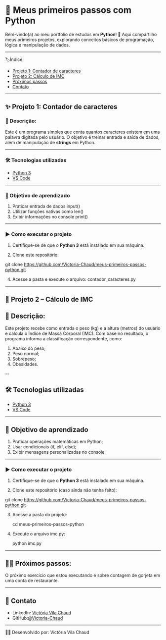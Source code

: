 # 🐍 Meus primeiros passos com Python
Bem-vindo(a) ao meu portfólio de estudos em **Python**! 🚀
Aqui compartilho meus primeiros projetos, explorando conceitos básicos de programação, lógica e manipulação de dados.

---
🏷️Índice:

- [Projeto 1: Contador de caracteres](#-projeto-1-contador-de-caracteres)
- [Projeto 2: Cálculo de IMC](#-projeto-2--cálculo-de-imc)
- [Próximos passos](#-próximos-passos)
- [Contato](#-contato)

---
## ✨ Projeto 1: Contador de caracteres

### 📖 Descrição:

Este é um programa simples que conta quantos caracteres existem em uma palavra digitada pelo usuário. O objetivo é treinar entrada e saída de dados, além de manipulação de **strings** em Python.

---

### 🛠️ Tecnologias utilizadas

- [Python 3](https://www.python.org/)
- [VS Code](https://code.visualstudio.com/download)

---

### 🎯 Objetivo de aprendizado

1. Praticar entrada de dados input()
2. Utilizar funções nativas como len()
3. Exibir informações no console print()

---

### ▶️ Como executar o projeto

1. Certifique-se de que o **Python 3** está instalado em sua máquina.
   
3. Clone este repositório:
   
git clone https://github.com/Victoria-Chaud/meus-primeiros-passos-python.git
  
4. Acesse a pasta e execute o arquivo: contador_caracteres.py

---

## 🧮 Projeto 2 – Cálculo de IMC

## 📖 Descrição:

Este projeto recebe como entrada o peso (kg) e a altura (metros) do usuário e calcula o Índice de Massa Corporal (IMC).
Com base no resultado, o programa informa a classificação correspondente, como:
1. Abaixo do peso;
2. Peso normal;
3. Sobrepeso;
4. Obesidades.

--
## 🛠️ Tecnologias utilizadas

- [Python 3](https://www.python.org/)
- [VS Code](https://code.visualstudio.com/download)

---
## 🎯 Objetivo de aprendizado

1. Praticar operações matemáticas em Python;
2. Usar condicionais (if, elif, else);
3. Exibir mensagens personalizadas no console.

---
### ▶️ Como executar o projeto

1. Certifique-se de que o **Python 3** está instalado em sua máquina.
   
2. Clone este repositório (caso ainda não tenha feito):
   
git clone https://github.com/Victoria-Chaud/meus-primeiros-passos-python.git

3. Acesse a pasta do projeto:
   
   cd meus-primeiros-passos-python
   
4. Execute o arquivo imc.py:
   
   python imc.py

---
## 👩‍🏫 Próximos passos:

O próximo exercício que estou executando é sobre contagem de gorjeta em uma conta de restaurante.

---
## 📧 Contato
- LinkedIn: [Victória Vila Chaud](https://www.linkedin.com/public-profile/settings?trk=d_flagship3_profile_self_view_public_profile)
- GitHub:[@Victoria-Chaud](https://github.com/Victoria-Chaud)

---
👩‍💻 Desenvolvido por: Victória Vila Chaud
   
